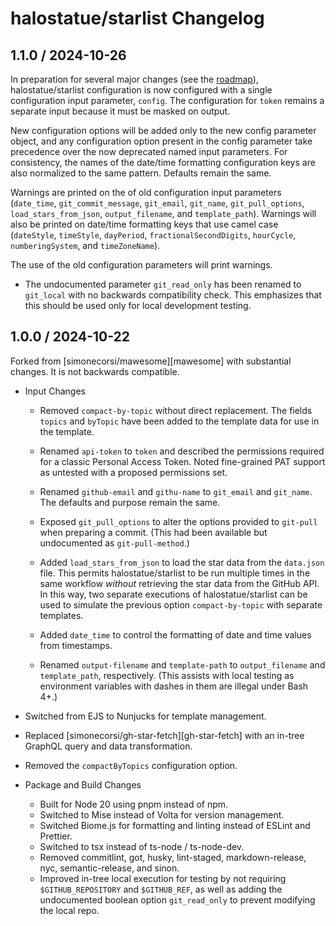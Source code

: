 # halostatue/starlist Changelog

## 1.1.0 / 2024-10-26

In preparation for several major changes (see the [roadmap](./ROADMAP.md)),
halostatue/starlist configuration is now configured with a single configuration
input parameter, `config`. The configuration for `token` remains a separate
input because it must be masked on output.

New configuration options will be added only to the new config parameter object,
and any configuration option present in the config parameter take precedence
over the now deprecated named input parameters. For consistency, the names of
the date/time formatting configuration keys are also normalized to the same
pattern. Defaults remain the same.

Warnings are printed on the of old configuration input parameters (`date_time`,
`git_commit_message`, `git_email`, `git_name`, `git_pull_options`,
`load_stars_from_json`, `output_filename`, and `template_path`). Warnings will
also be printed on date/time formatting keys that use camel case (`dateStyle`,
`timeStyle`, `dayPeriod`, `fractionalSecondDigits`, `hourCycle`,
`numberingSystem`, and `timeZoneName`).

The use of the old configuration parameters will print warnings.

- The undocumented parameter `git_read_only` has been renamed to `git_local`
  with no backwards compatibility check. This emphasizes that this should be
  used only for local development testing.

## 1.0.0 / 2024-10-22

Forked from [simonecorsi/mawesome][mawesome] with substantial changes. It is not
backwards compatible.

- Input Changes

  - Removed `compact-by-topic` without direct replacement. The fields `topics`
    and `byTopic` have been added to the template data for use in the template.

  - Renamed `api-token` to `token` and described the permissions required for a
    classic Personal Access Token. Noted fine-grained PAT support as untested
    with a proposed permissions set.

  - Renamed `github-email` and `githu-name` to `git_email` and `git_name`. The
    defaults and purpose remain the same.

  - Exposed `git_pull_options` to alter the options provided to `git-pull` when
    preparing a commit. (This had been available but undocumented as
    `git-pull-method`.)

  - Added `load_stars_from_json` to load the star data from the `data.json`
    file. This permits halostatue/starlist to be run multiple times in the same
    workflow _without_ retrieving the star data from the GitHub API. In this
    way, two separate executions of halostatue/starlist can be used to simulate
    the previous option `compact-by-topic` with separate templates.

  - Added `date_time` to control the formatting of date and time values from
    timestamps.

  - Renamed `output-filename` and `template-path` to `output_filename` and
    `template_path`, respectively. (This assists with local testing as
    environment variables with dashes in them are illegal under Bash 4+.)

- Switched from EJS to Nunjucks for template management.
- Replaced [simonecorsi/gh-star-fetch][gh-star-fetch] with an in-tree GraphQL
  query and data transformation.
- Removed the `compactByTopics` configuration option.

- Package and Build Changes

  - Built for Node 20 using pnpm instead of npm.
  - Switched to Mise instead of Volta for version management.
  - Switched Biome.js for formatting and linting instead of ESLint and Prettier.
  - Switched to tsx instead of ts-node / ts-node-dev.
  - Removed commitlint, got, husky, lint-staged, markdown-release, nyc,
    semantic-release, and sinon.
  - Improved in-tree local execution for testing by not requiring
    `$GITHUB_REPOSITORY` and `$GITHUB_REF`, as well as adding the undocumented
    boolean option `git_read_only` to prevent modifying the local repo.
